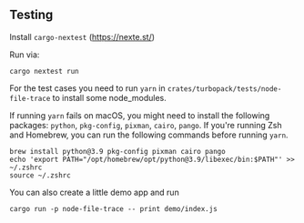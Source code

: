 ## Testing

Install `cargo-nextest` (https://nexte.st/)

Run via:
```shell
cargo nextest run
```

For the test cases you need to run `yarn` in `crates/turbopack/tests/node-file-trace` to install some node_modules.

If running `yarn` fails on macOS, you might need to install the following packages: `python`, `pkg-config`, `pixman`, `cairo`, `pango`. If you're running Zsh and Homebrew, you can run the following commands before running `yarn`.
```
brew install python@3.9 pkg-config pixman cairo pango
echo 'export PATH="/opt/homebrew/opt/python@3.9/libexec/bin:$PATH"' >> ~/.zshrc
source ~/.zshrc
```

You can also create a little demo app and run
```shell
cargo run -p node-file-trace -- print demo/index.js
```
